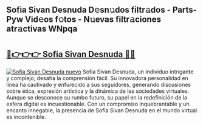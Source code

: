 ## Sofia Sivan Desnuda D𝚎sn𝚞dos filtr𝚊dos - Parts-Pyw Vid𝚎os f𝚘tos - N𝚞evas filtr𝚊ciones atr𝚊ctivas WNpqa

# <h2><a href="http://mbam3vw.tromn.icu/?c=Sofia+Sivan+Desnuda">🔗👉👉👉 Sofia Sivan Desnuda 🔗🔗</a></h2>

[![Sofia Sivan Desnuda nuevo](https://i.imgur.com/pEAQMta.gif)](http://mbam3vw.tromn.icu/?c=Sofia+Sivan+Desnuda)
Sofia Sivan Desnuda, un individuo intrigante y complejo, desafía la comprensión fácil. Su innovadora personalidad en línea ha cautivado y enfurecido a sus seguidores, generando discusiones sobre ética, expresión artística y la dinámica de las sociedades virtuales. Aunque se desconoce su rumbo futuro, su papel en la redefinición de la esfera digital es incuestionable. Con un compromiso inquebrantable y un encanto innegable, la presencia de Sofia Sivan Desnuda en el mundo virtual es incontenible.
